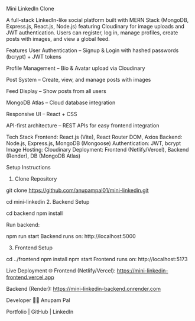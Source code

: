 Mini LinkedIn Clone

A full-stack LinkedIn-like social platform built with MERN Stack (MongoDB, Express.js, React.js, Node.js) featuring Cloudinary for image uploads and JWT authentication.
Users can register, log in, manage profiles, create posts with images, and view a global feed.

Features
User Authentication – Signup & Login with hashed passwords (bcrypt) + JWT tokens

Profile Management – Bio & Avatar upload via Cloudinary

Post System – Create, view, and manage posts with images

Feed Display – Show posts from all users

MongoDB Atlas – Cloud database integration

Responsive UI – React + CSS

API-first architecture – REST APIs for easy frontend integration

Tech Stack
Frontend: React.js (Vite), React Router DOM, Axios
Backend: Node.js, Express.js, MongoDB (Mongoose)
Authentication: JWT, bcrypt
Image Hosting: Cloudinary
Deployment: Frontend (Netlify/Vercel), Backend (Render), DB (MongoDB Atlas)

Setup Instructions
1. Clone Repository

git clone https://github.com/anupampal01/mini-linkedin.git

cd mini-linkedin
2. Backend Setup

cd backend
npm install

Run backend:

npm run start
Backend runs on: http://localhost:5000

3. Frontend Setup

cd ../frontend
npm install
npm start
Frontend runs on: http://localhost:5173

Live Deployment 🌐
Frontend (Netlify/Vercel): https://mini-linkedin-frontend.vercel.app

Backend (Render): https://mini-linkedin-backend.onrender.com

Developer 👨‍💻
Anupam Pal

Portfolio | GitHub | LinkedIn
